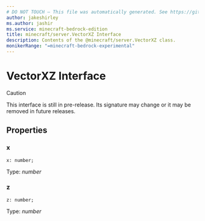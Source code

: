 ```yaml
---
# DO NOT TOUCH — This file was automatically generated. See https://github.com/mojang/minecraftapidocsgenerator to modify descriptions, examples, etc.
author: jakeshirley
ms.author: jashir
ms.service: minecraft-bedrock-edition
title: minecraft/server.VectorXZ Interface
description: Contents of the @minecraft/server.VectorXZ class.
monikerRange: "=minecraft-bedrock-experimental"
---
```

# VectorXZ Interface

> [!CAUTION]
> This interface is still in pre-release.  Its signature may change or it may be removed in future releases.

## Properties

### **x**
`x: number;`

Type: *number*

### **z**
`z: number;`

Type: *number*
